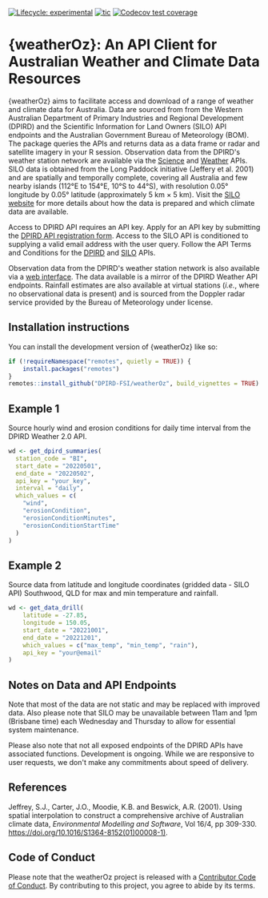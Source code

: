   <!-- badges: start -->
  [![Lifecycle: experimental](https://img.shields.io/badge/lifecycle-experimental-orange.svg)](https://lifecycle.r-lib.org/articles/stages.html#experimental)
  [![tic](https://github.com/DPIRD-FSI/weatherOz/workflows/tic/badge.svg?branch=main)](https://github.com/DPIRD-FSI/weatherOz/actions)
  [![Codecov test coverage](https://codecov.io/gh/DPIRD-FSI/weatherOz/branch/main/graph/badge.svg)](https://app.codecov.io/gh/DPIRD-FSI/weatherOz?branch=main)
  <!-- badges: end -->

# {weatherOz}: An API Client for Australian Weather and Climate Data Resources

{weatherOz} aims to facilitate access and download of a range of weather and climate data for Australia.
Data are sourced from from the Western Australian Department of Primary Industries and Regional Development (DPIRD) and the Scientific Information for Land Owners (SILO) API endpoints and the Australian Government Bureau of Meteorology (BOM).
The package queries the APIs and returns data as a data frame or radar and satellite imagery in your R session.
Observation data from the DPIRD's weather station network are available via the [Science](https://www.agric.wa.gov.au/science-api-20) and [Weather](https://www.agric.wa.gov.au/weather-api-20) APIs.
SILO data is obtained from the Long Paddock initiative (Jeffery et al. 2001) and are spatially and temporally complete, covering all Australia and few nearby islands (112°E to 154°E, 10°S to 44°S), with resolution 0.05° longitude by 0.05° latitude (approximately 5 km × 5 km).
Visit the [SILO website](https://siloapi.longpaddock.qld.gov.au/silo/) for more details about how the data is prepared and which climate data are available.

Access to DPIRD API requires an API key.
Apply for an API key by submitting the [DPIRD API registration form](https://www.agric.wa.gov.au/form/dpird-api-registration).
Access to the SILO API is conditioned to supplying a valid email address with the user query.
Follow the API Terms and Conditions for the [DPIRD](https://www.agric.wa.gov.au/apis/api-terms-and-conditions) and [SILO](https://siloapi.longpaddock.qld.gov.au/silo/about/access-data/) APIs.

Observation data from the DPIRD's weather station network is also available via a [web interface](https://weather.agric.wa.gov.au).
The data available is a mirror of the DPIRD Weather API endpoints.
Rainfall estimates are also available at virtual stations (_i.e._, where no observational data is present) and is sourced from the Doppler radar service provided by the Bureau of Meteorology under license.

## Installation instructions

You can install the development version of {weatherOz} like so:

```r
if (!requireNamespace("remotes", quietly = TRUE)) {
    install.packages("remotes")
}
remotes::install_github("DPIRD-FSI/weatherOz", build_vignettes = TRUE)
```

## Example 1

Source hourly wind and erosion conditions for daily time interval from the DPIRD Weather 2.0 API.

```r
wd <- get_dpird_summaries(
  station_code = "BI",
  start_date = "20220501",
  end_date = "20220502",
  api_key = "your_key",
  interval = "daily",
  which_values = c(
    "wind",
    "erosionCondition",
    "erosionConditionMinutes",
    "erosionConditionStartTime"
  )
)
```

## Example 2

Source data from latitude and longitude coordinates (gridded data - SILO API) Southwood, QLD for max and min temperature and rainfall.

```r
wd <- get_data_drill(
    latitude = -27.85,
    longitude = 150.05,
    start_date = "20221001",
    end_date = "20221201",
    which_values = c("max_temp", "min_temp", "rain"),
    api_key = "your@email"
)
```

## Notes on Data and API Endpoints

Note that most of the data are not static and may be replaced with improved data.
Also please note that SILO may be unavailable between 11am and 1pm (Brisbane time) each Wednesday and Thursday to allow for essential system maintenance.

Please also note that not all exposed endpoints of the DPIRD APIs have associated functions.
Development is ongoing.
While we are responsive to user requests, we don't make any commitments about speed of delivery.

## References

Jeffrey, S.J., Carter, J.O., Moodie, K.B. and Beswick, A.R. (2001). Using spatial interpolation to construct a comprehensive archive of Australian climate data, _Environmental Modelling and Software_, Vol 16/4, pp 309-330. <https://doi.org/10.1016/S1364-8152(01)00008-1)>.

## Code of Conduct
 
Please note that the weatherOz project is released with a [Contributor Code of Conduct](https://contributor-covenant.org/version/2/0/CODE_OF_CONDUCT.html). By contributing to this project, you agree to abide by its terms.
